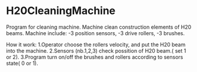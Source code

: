 # H20CleaningMachine

Program for cleaning machine. 
Machine clean construction elements of H20 beams.
Machine include:
  -3 position sensors,
  -3 drive rollers,
  -3 brushes.

How it work:
1.Operator choose the rollers velocity, and put the H20 beam into the machine. 
2.Sensors (nb.1,2,3) check possition of H20 beam.( set 1 or 2).
3.Program turn on/off the brushes and rollers according to sensors state( 0 or 1).
